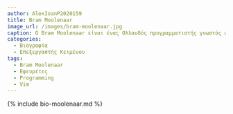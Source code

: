 ```yaml
---
author: AlexIoanP2020159
title: Bram Moolenaar
image_url: /images/bram-moolenaar.jpg
caption: Ο Bram Moolenaar είναι ένας Ολλανδός προγραμματιστής γνωστός ως ο δημιουργός του δημοφιλούς κειμενογράφου Vim. 
categories:
  - Βιογραφία 
  - Επεξεργαστής Κειμένου
tags:
  - Bram Moolenaar
  - Εφευρέτες
  - Programming
  - Vim
---
```


{% include bio-moolenaar.md %}
